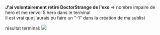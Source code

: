 **J'ai volontairement retiré DoctorStrange de l'exo** => nombre impaire de hero et me renvoi 5 hero dans le terminal   
Il est vrai que j'aurais pu faire un "-1" dans la création de ma sublist

résultat terminal:
![](https://image.noelshack.com/fichiers/2019/40/7/1570356524-thanos.png)
